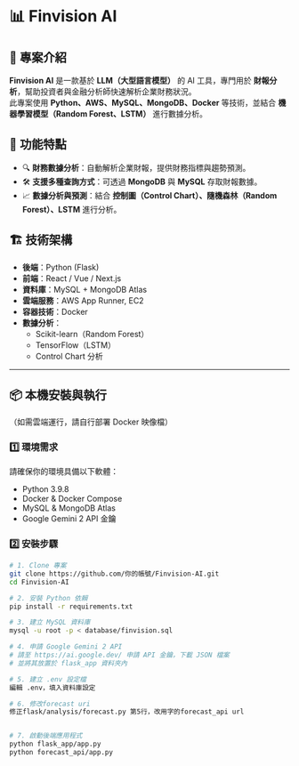 # 📊 Finvision AI

## 📖 專案介紹
**Finvision AI** 是一款基於 **LLM（大型語言模型）** 的 AI 工具，專門用於 **財報分析**，幫助投資者與金融分析師快速解析企業財務狀況。  
此專案使用 **Python、AWS、MySQL、MongoDB、Docker** 等技術，並結合 **機器學習模型（Random Forest、LSTM）** 進行數據分析。

## 🚀 功能特點
- 🔍 **財務數據分析**：自動解析企業財報，提供財務指標與趨勢預測。
- 🛠 **支援多種查詢方式**：可透過 **MongoDB** 與 **MySQL** 存取財報數據。
- 📈 **數據分析與預測**：結合 **控制圖（Control Chart）、隨機森林（Random Forest）、LSTM** 進行分析。

## 🏗️ 技術架構
- **後端**：Python (Flask)
- **前端**：React / Vue / Next.js
- **資料庫**：MySQL + MongoDB Atlas
- **雲端服務**：AWS App Runner, EC2
- **容器技術**：Docker
- **數據分析**：
  - Scikit-learn（Random Forest）
  - TensorFlow（LSTM）
  - Control Chart 分析

---

## 📦 本機安裝與執行  
（如需雲端運行，請自行部署 Docker 映像檔）

### 1️⃣ **環境需求**
請確保你的環境具備以下軟體：
- Python 3.9.8
- Docker & Docker Compose
- MySQL & MongoDB Atlas
- Google Gemini 2 API 金鑰

### 2️⃣ **安裝步驟**
```bash
# 1. Clone 專案
git clone https://github.com/你的帳號/Finvision-AI.git
cd Finvision-AI

# 2. 安裝 Python 依賴
pip install -r requirements.txt

# 3. 建立 MySQL 資料庫
mysql -u root -p < database/finvision.sql

# 4. 申請 Google Gemini 2 API
# 請至 https://ai.google.dev/ 申請 API 金鑰，下載 JSON 檔案
# 並將其放置於 flask_app 資料夾內

# 5. 建立 .env 設定檔
編輯 .env，填入資料庫設定

# 6. 修改forecast uri
修正flask/analysis/forecast.py 第5行，改用字的forecast_api url


# 7. 啟動後端應用程式
python flask_app/app.py
python forecast_api/app.py

